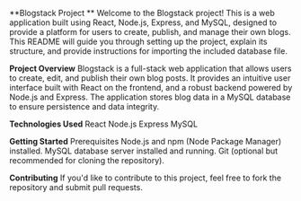 **Blogstack Project **
Welcome to the Blogstack project! This is a web application built using React, Node.js, Express, and MySQL, designed to provide a platform for users to create, publish, and manage their own blogs. This README will guide you through setting up the project, explain its structure, and provide instructions for importing the included database file.

**Project Overview**
Blogstack is a full-stack web application that allows users to create, edit, and publish their own blog posts. It provides an intuitive user interface built with React on the frontend, and a robust backend powered by Node.js and Express. The application stores blog data in a MySQL database to ensure persistence and data integrity.

**Technologies Used**
React
Node.js
Express
MySQL

**Getting Started**
Prerequisites
Node.js and npm (Node Package Manager) installed.
MySQL database server installed and running.
Git (optional but recommended for cloning the repository).

**Contributing**
If you'd like to contribute to this project, feel free to fork the repository and submit pull requests.
